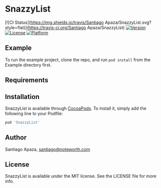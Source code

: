 # SnazzyList

[![CI Status](https://img.shields.io/travis/Santiago Apaza/SnazzyList.svg?style=flat)](https://travis-ci.org/Santiago Apaza/SnazzyList)
[![Version](https://img.shields.io/cocoapods/v/SnazzyList.svg?style=flat)](https://cocoapods.org/pods/SnazzyList)
[![License](https://img.shields.io/cocoapods/l/SnazzyList.svg?style=flat)](https://cocoapods.org/pods/SnazzyList)
[![Platform](https://img.shields.io/cocoapods/p/SnazzyList.svg?style=flat)](https://cocoapods.org/pods/SnazzyList)

## Example

To run the example project, clone the repo, and run `pod install` from the Example directory first.

## Requirements

## Installation

SnazzyList is available through [CocoaPods](https://cocoapods.org). To install
it, simply add the following line to your Podfile:

```ruby
pod 'SnazzyList'
```

## Author

Santiago Apaza, santiago@noteworth.com

## License

SnazzyList is available under the MIT license. See the LICENSE file for more info.
